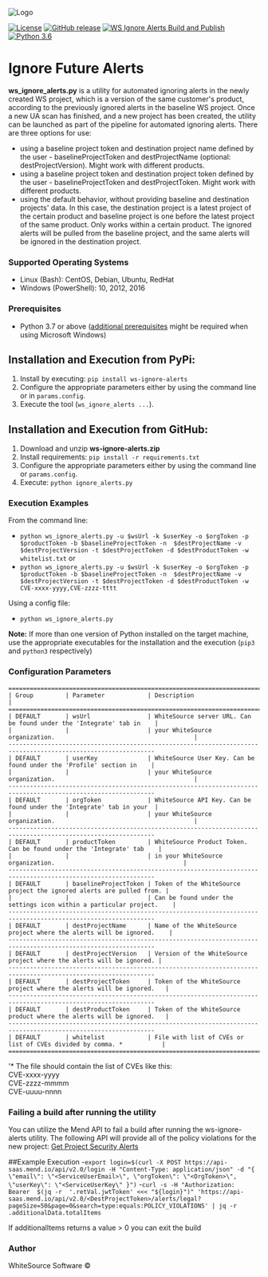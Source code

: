 ![Logo](https://whitesource-resources.s3.amazonaws.com/ws-sig-images/Whitesource_Logo_178x44.png)  

[![License](https://img.shields.io/badge/License-Apache%202.0-yellowgreen.svg)](https://opensource.org/licenses/Apache-2.0)
[![GitHub release](https://img.shields.io/github/v/release/whitesource-ps/ws-ignore-alerts)](https://github.com/whitesource-ps/ws-ignore-alerts/releases/latest) 
[![WS Ignore Alerts Build and Publish](https://github.com/whitesource-ps/ws-ignore-alerts/actions/workflows/ci.yml/badge.svg)](https://github.com/whitesource-ps/ws-ignore-alerts/actions/workflows/ci.yml)
[![Python 3.6](https://upload.wikimedia.org/wikipedia/commons/thumb/8/8c/Blue_Python_3.6%2B_Shield_Badge.svg/86px-Blue_Python_3.6%2B_Shield_Badge.svg.png)](https://www.python.org/downloads/release/python-360/)

# Ignore Future Alerts 
**ws_ignore_alerts.py** is a utility for automated ignoring alerts in the newly created WS project, which is a version of the same customer's product,
according to the previously ignored alerts in the baseline WS project. Once a new UA scan has finished, and a new project has been created, 
the utility can be launched as part of the pipeline for automated ignoring alerts.
There are three options for use:
- using a baseline project token and destination project name defined by the user - baselineProjectToken and destProjectName (optional: destProjectVersion). Might work with different products.
- using a baseline project token and destination project token defined by the user - baselineProjectToken and destProjectToken. Might work with different products.
- using the default behavior, without providing baseline and destination projects' data. In this case, the destination project is a latest project of the certain product and baseline project is one before the latest project of the same product. Only works within a certain product.
The ignored alerts will be pulled from the baseline project, and the same alerts will be ignored in the destination project.

### Supported Operating Systems
- Linux (Bash): CentOS, Debian, Ubuntu, RedHat
- Windows (PowerShell): 10, 2012, 2016

### Prerequisites
- Python 3.7 or above ([additional prerequisites](https://wiki.python.org/moin/WindowsCompilers) might be required when using Microsoft Windows)

## Installation and Execution from PyPi:
1. Install by executing: `pip install ws-ignore-alerts`
2. Configure the appropriate parameters either by using the command line or in `params.config`.
3. Execute the tool (`ws_ignore_alerts ...`).

## Installation and Execution from GitHub:
1. Download and unzip **ws-ignore-alerts.zip**
2. Install requirements: `pip install -r requirements.txt`
3. Configure the appropriate parameters either by using the command line or `params.config`.
4. Execute: `python ignore_alerts.py`

### Execution Examples
From the command line:
- `python ws_ignore_alerts.py -u $wsUrl -k $userKey -o $orgToken -p $productToken -b $baselineProjectToken -n 
  $destProjectName -v $destProjectVersion -t $destProjectToken -d $destProductToken -w whitelist.txt`
or
- `python ws_ignore_alerts.py -u $wsUrl -k $userKey -o $orgToken -p $productToken -b $baselineProjectToken -n 
  $destProjectName -v $destProjectVersion -t $destProjectToken -d $destProductToken -w CVE-xxxx-yyyy,CVE-zzzz-tttt`

Using a config file:
- `python ws_ignore_alerts.py`

**Note:** If more than one version of Python installed on the target machine, use the appropriate executables
for the installation and the execution (`pip3` and `python3` respectively)

### Configuration Parameters
```
===============================================================================================================
| Group         | Parameter            | Description                                                          |
===============================================================================================================
| DEFAULT       | wsUrl                | WhiteSource server URL. Can be found under the 'Integrate' tab in    |   
|               |                      | your WhiteSource organization.                                       |
---------------------------------------------------------------------------------------------------------------
| DEFAULT       | userKey              | WhiteSource User Key. Can be found under the 'Profile' section in    |
|               |                      | your WhiteSource organization.                                       |
---------------------------------------------------------------------------------------------------------------
| DEFAULT       | orgToken             | WhiteSource API Key. Can be found under the 'Integrate' tab in your  |
|               |                      | your WhiteSource organization.                                       |
---------------------------------------------------------------------------------------------------------------
| DEFAULT       | productToken         | WhiteSource Product Token. Can be found under the 'Integrate' tab    |  
|               |                      | in your WhiteSource organization.                                    |
---------------------------------------------------------------------------------------------------------------
| DEFAULT       | baselineProjectToken | Token of the WhiteSource project the ignored alerts are pulled from. |  
|               |                      | Can be found under the settings icon within a particular project.    |
---------------------------------------------------------------------------------------------------------------
| DEFAULT       | destProjectName      | Name of the WhiteSource project where the alerts will be ignored.    |  
---------------------------------------------------------------------------------------------------------------
| DEFAULT       | destProjectVersion   | Version of the WhiteSource project where the alerts will be ignored. |  
---------------------------------------------------------------------------------------------------------------
| DEFAULT       | destProjectToken     | Token of the WhiteSource project where the alerts will be ignored.   | 
---------------------------------------------------------------------------------------------------------------
| DEFAULT       | destProductToken     | Token of the WhiteSource product where the alerts will be ignored.   | 
---------------------------------------------------------------------------------------------------------------
| DEFAULT       | whitelist            | File with list of CVEs or list of CVEs divided by comma. *           | 
===============================================================================================================
```
'* The file should contain the list of CVEs like this:  
CVE-xxxx-yyyy  
CVE-zzzz-mmmm  
CVE-uuuu-nnnn

### Failing a build after running the utility
You can utilize the Mend API to fail a build after running the ws-ignore-alerts utility. The following API will provide all of the policy violations for the new project: [Get Project Security Alerts](https://docs.mend.io/bundle/mend-api-2-0/page/index.html#tag/Alerts-Project/operation/getSecurityVulnerabilityAlerts)

##Example Execution
-`export login=$(curl -X POST https://api-saas.mend.io/api/v2.0/login -H "Content-Type: application/json" -d "{ \"email\": \"<ServiceUserEmail>\", \"orgToken\": \"<OrgToken>\", \"userKey\": \"<ServiceUserKey\" }")`
-`curl -s -H "Authorization: Bearer  $(jq -r  '.retVal.jwtToken' <<< "${login}")" 'https://api-saas.mend.io/api/v2.0/<DestProjectToken>/alerts/legal?pageSize=50&page=0&search=type:equals:POLICY_VIOLATIONS' | jq -r .additionalData.totalItems`

If additionalItems returns a value > 0 you can exit the build

### Author
WhiteSource Software ©
